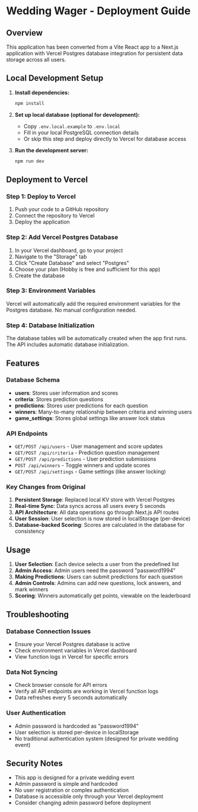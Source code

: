# Wedding Wager - Deployment Guide

## Overview
This application has been converted from a Vite React app to a Next.js application with Vercel Postgres database integration for persistent data storage across all users.

## Local Development Setup

1. **Install dependencies:**
   ```bash
   npm install
   ```

2. **Set up local database (optional for development):**
   - Copy `.env.local.example` to `.env.local`
   - Fill in your local PostgreSQL connection details
   - Or skip this step and deploy directly to Vercel for database access

3. **Run the development server:**
   ```bash
   npm run dev
   ```

## Deployment to Vercel

### Step 1: Deploy to Vercel
1. Push your code to a GitHub repository
2. Connect the repository to Vercel
3. Deploy the application

### Step 2: Add Vercel Postgres Database
1. In your Vercel dashboard, go to your project
2. Navigate to the "Storage" tab
3. Click "Create Database" and select "Postgres"
4. Choose your plan (Hobby is free and sufficient for this app)
5. Create the database

### Step 3: Environment Variables
Vercel will automatically add the required environment variables for the Postgres database. No manual configuration needed.

### Step 4: Database Initialization
The database tables will be automatically created when the app first runs. The API includes automatic database initialization.

## Features

### Database Schema
- **users**: Stores user information and scores
- **criteria**: Stores prediction questions
- **predictions**: Stores user predictions for each question
- **winners**: Many-to-many relationship between criteria and winning users
- **game_settings**: Stores global settings like answer lock status

### API Endpoints
- `GET/POST /api/users` - User management and score updates
- `GET/POST /api/criteria` - Prediction question management
- `GET/POST /api/predictions` - User prediction submissions
- `POST /api/winners` - Toggle winners and update scores
- `GET/POST /api/settings` - Game settings (like answer locking)

### Key Changes from Original
1. **Persistent Storage**: Replaced local KV store with Vercel Postgres
2. **Real-time Sync**: Data syncs across all users every 5 seconds
3. **API Architecture**: All data operations go through Next.js API routes
4. **User Session**: User selection is now stored in localStorage (per-device)
5. **Database-backed Scoring**: Scores are calculated in the database for consistency

## Usage

1. **User Selection**: Each device selects a user from the predefined list
2. **Admin Access**: Admin users need the password "password1994"
3. **Making Predictions**: Users can submit predictions for each question
4. **Admin Controls**: Admins can add new questions, lock answers, and mark winners
5. **Scoring**: Winners automatically get points, viewable on the leaderboard

## Troubleshooting

### Database Connection Issues
- Ensure your Vercel Postgres database is active
- Check environment variables in Vercel dashboard
- View function logs in Vercel for specific errors

### Data Not Syncing
- Check browser console for API errors
- Verify all API endpoints are working in Vercel function logs
- Data refreshes every 5 seconds automatically

### User Authentication
- Admin password is hardcoded as "password1994"
- User selection is stored per-device in localStorage
- No traditional authentication system (designed for private wedding event)

## Security Notes
- This app is designed for a private wedding event
- Admin password is simple and hardcoded
- No user registration or complex authentication
- Database is accessible only through your Vercel deployment
- Consider changing admin password before deployment